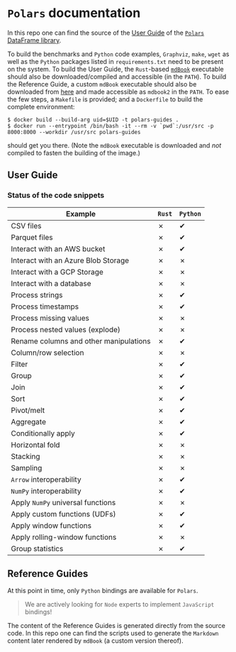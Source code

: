 # `Polars` documentation

In this repo one can find the source of the [User Guide](https://pola-rs.github.io/polars-book/) of the [`Polars` DataFrame library](https://github.com/ritchie46/polars).

To build the benchmarks and `Python` code examples, `Graphviz`, `make`, `wget` as well as the `Python` packages listed in `requirements.txt` need to be present on the system.
To build the User Guide, the `Rust`-based [`mdBook`](https://github.com/rust-lang/mdBook) executable should also be downloaded/compiled and accessible (in the `PATH`).
To build the Reference Guide, a custom `mdBook` executable should also be downloaded from [here](https://github.com/ritchie46/mdBook/releases/download/api-0.0.1/mdbook) and made accessible as `mdbook2` in the `PATH`.
To ease the few steps, a `Makefile` is provided; and a `Dockerfile` to build the complete environment:

```shell
$ docker build --build-arg uid=$UID -t polars-guides .
$ docker run --entrypoint /bin/bash -it --rm -v `pwd`:/usr/src -p 8000:8000 --workdir /usr/src polars-guides
```

should get you there.
(Note the `mdBook` executable is downloaded and *not* compiled to fasten the building of the image.)

## User Guide

### Status of the code snippets

| Example                                | `Rust` | `Python` |
|----------------------------------------|--------|----------|
| CSV files                              | ✗      | ✔        |
| Parquet files                          | ✗      | ✔        |
| Interact with an AWS bucket            | ✗      | ✔        |
| Interact with an Azure Blob Storage    | ✗      | ✗        |
| Interact with a GCP Storage            | ✗      | ✗        |
| Interact with a database               | ✗      | ✗        |
| Process strings                        | ✗      | ✔        |
| Process timestamps                     | ✗      | ✔        |
| Process missing values                 | ✗      | ✗        |
| Process nested values (explode)        | ✗      | ✗        |
| Rename columns and other manipulations | ✗      | ✔        |
| Column/row selection                   | ✗      | ✗        |
| Filter                                 | ✗      | ✔        |
| Group                                  | ✗      | ✔        |
| Join                                   | ✗      | ✔        |
| Sort                                   | ✗      | ✔        |
| Pivot/melt                             | ✗      | ✔        |
| Aggregate                              | ✗      | ✔        |
| Conditionally apply                    | ✗      | ✔        |
| Horizontal fold                        | ✗      | ✗        |
| Stacking                               | ✗      | ✗        |
| Sampling                               | ✗      | ✗        |
| `Arrow` interoperability               | ✗      | ✔        |
| `NumPy` interoperability               | ✗      | ✔        |
| Apply `NumPy` universal functions      | ✗      | ✗        |
| Apply custom functions (UDFs)          | ✗      | ✔        |
| Apply window functions                 | ✗      | ✔        |
| Apply rolling-window functions         | ✗      | ✗        |
| Group statistics                       | ✗      | ✔        |

## Reference Guides

At this point in time, only `Python` bindings are available for `Polars`.

> We are actively looking for `Node` experts to implement `JavaScript` bindings!

The content of the Reference Guides is generated directly from the source code.
In this repo one can find the scripts used to generate the `Markdown` content later rendered by `mdBook` (a custom version thereof).
